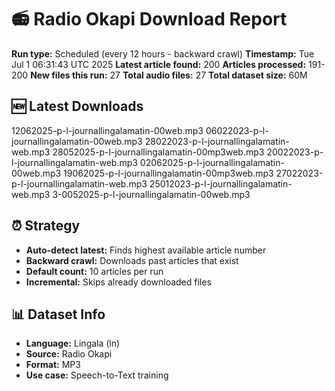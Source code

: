 # 📻 Radio Okapi Download Report

**Run type:** Scheduled (every 12 hours - backward crawl)
**Timestamp:** Tue Jul  1 06:31:43 UTC 2025
**Latest article found:** 200
**Articles processed:** 191-200
**New files this run:** 27
**Total audio files:** 27
**Total dataset size:** 60M

## 🆕 Latest Downloads
12062025-p-l-journallingalamatin-00web.mp3
06022023-p-l-journallingalamatin-00web.mp3
28022023-p-l-journallingalamatin-web.mp3
28052025-p-l-journallingalamatin-00mp3web.mp3
20022023-p-l-journallingalamatin-web.mp3
02062025-p-l-journallingalamatin-00web.mp3
19062025-p-l-journallingalamatin-00mp3web.mp3
27022023-p-l-journallingalamatin-web.mp3
25012023-p-l-journallingalamatin-web.mp3
3-0052025-p-l-journallingalamatin-00web.mp3

## ⏰ Strategy
- **Auto-detect latest:** Finds highest available article number
- **Backward crawl:** Downloads past articles that exist
- **Default count:** 10 articles per run
- **Incremental:** Skips already downloaded files

## 📊 Dataset Info
- **Language:** Lingala (ln)
- **Source:** Radio Okapi
- **Format:** MP3
- **Use case:** Speech-to-Text training

